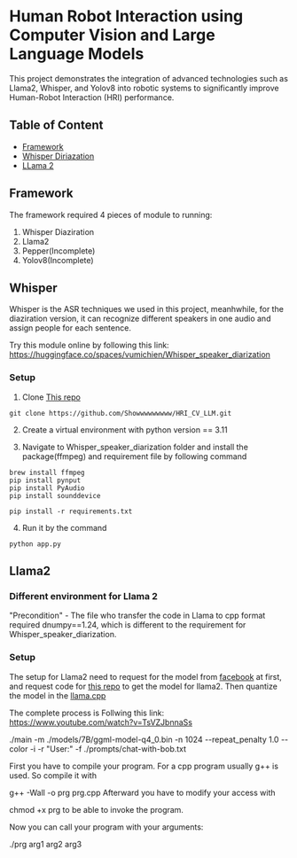# Human Robot Interaction using Computer Vision and Large Language Models
This project demonstrates the integration of advanced technologies such as Llama2, Whisper, and Yolov8 into robotic systems to significantly improve Human-Robot Interaction (HRI) performance.

## Table of Content 
* [Framework](#framework)
* [Whisper Diriazation](#whisper)
* [LLama 2](#llama2)


## Framework
The framework required 4 pieces of module to running:
1. Whisper Diaziration
2. Llama2
3. Pepper(Incomplete)
4. Yolov8(Incomplete)


## Whisper 
Whisper is the ASR techniques we used in this project, meanhwhile, for the diaziration version, it can recognize different speakers in one audio and assign people for each sentence. 

Try this module online by following this link: https://huggingface.co/spaces/vumichien/Whisper_speaker_diarization 

### Setup

1. Clone [This repo](https://github.com/Showwwwwwwww/HRI_CV_LLM.git)
```
git clone https://github.com/Showwwwwwwww/HRI_CV_LLM.git
```

2. Create a virtual environment with python version == 3.11

3. Navigate to Whisper_speaker_diarization folder and install the package(ffmpeg) and requirement file by following command

```
brew install ffmpeg
pip install pynput
pip install PyAudio
pip install sounddevice
```

```
pip install -r requirements.txt
```

4. Run it by the command
```
python app.py
```


## Llama2
### Different environment for Llama 2
"Precondition" -  The file who transfer the code in Llama to cpp format required  dnumpy==1.24, which is different to the requirement for Whisper_speaker_diarization.  

### Setup
The setup for Llama2 need to request for the model from [facebook](https://www.youtube.com/redirect?event=video_description&redir_token=QUFFLUhqbmxkY2pESDMxOWNqVHBlTU1TMVAtOVFpeVVnZ3xBQ3Jtc0tuT1RsX2ZQZFBjWEZlRDA4QWVUbFhvNzNQbDg3ejBuRzFoSTJCM1Jzcm4xM2pLVHBXRHQtaWJIRVJXNW1HLUw4NG9WQW5xTk9LWVR0aUJzNzlYRzdhakNldl9jREdVc1gxZjU0WGZuclhNSWlDRkdURQ&q=https%3A%2F%2Fai.meta.com%2Fresources%2Fmodels-and-libraries%2Fllama-downloads%2F&v=TsVZJbnnaSs) at first, and request code for [this repo](https://github.com/facebookresearch/llama) to get the model for llama2. Then quantize the model in the [llama.cpp](https://github.com/facebookresearch/llama)

The complete process is Follwing this link: https://www.youtube.com/watch?v=TsVZJbnnaSs 

./main -m ./models/7B/ggml-model-q4_0.bin -n 1024 --repeat_penalty 1.0 --color -i -r "User:" -f ./prompts/chat-with-bob.txt

First you have to compile your program. For a cpp program usually g++ is used. So compile it with

g++ -Wall -o prg prg.cpp
Afterward you have to modify your access with

chmod +x prg
to be able to invoke the program.

Now you can call your program with your arguments:

./prg arg1 arg2 arg3